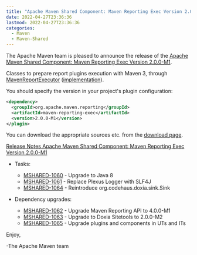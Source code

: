 ```yaml
---
title: "Apache Maven Shared Component: Maven Reporting Exec Version 2.0.0-M1"
date: 2022-04-27T23:36:36
lastmod: 2022-04-27T23:36:36
categories:
  - Maven
  - Maven-Shared
---
```

The Apache Maven team is pleased to announce the release of the 
[Apache Maven Shared Component: Maven Reporting Exec Version 2.0.0-M1](https://maven.apache.org/shared/maven-reporting-exec/).

Classes to prepare report plugins execution with Maven 3, through
[MavenReportExecutor](https://maven.apache.org/shared/maven-reporting-exec/apidocs/org/apache/maven/reporting/exec/MavenReportExecutor.html) ([implementation](https://maven.apache.org/shared/maven-reporting-exec/apidocs/org/apache/maven/reporting/exec/DefaultMavenReportExecutor.html)). 

You should specify the version in your project's plugin configuration:

``` xml 
<dependency>
  <groupId>org.apache.maven.reporting</groupId>
  <artifactId>maven-reporting-exec</artifactId>
  <version>2.0.0-M1</version>
</plugin>
```

You can download the appropriate sources etc. from the [download page](https://maven.apache.org/shared/maven-reporting-exec/download.cgi).

<!-- more -->
 
[Release Notes Apache Maven Shared Component: Maven Reporting Exec Version 2.0.0-M1](https://issues.apache.org/jira/secure/ReleaseNote.jspa?projectId=12317922&version=12348384 )

* Tasks:
 
  * [MSHARED-1060](https://issues.apache.org/jira/browse/MSHARED-1060) - Upgrade to Java 8
  * [MSHARED-1061](https://issues.apache.org/jira/browse/MSHARED-1061) - Replace Plexus Logger with SLF4J
  * [MSHARED-1064](https://issues.apache.org/jira/browse/MSHARED-1064) - Reintroduce org.codehaus.doxia.sink.Sink

* Dependency upgrades:
 
  * [MSHARED-1062](https://issues.apache.org/jira/browse/MSHARED-1062) - Upgrade Maven Reporting API to 4.0.0-M1
  * [MSHARED-1063](https://issues.apache.org/jira/browse/MSHARED-1063) - Upgrade to Doxia Sitetools to 2.0.0-M2
  * [MSHARED-1065](https://issues.apache.org/jira/browse/MSHARED-1065) - Upgrade plugins and components in UTs and ITs

Enjoy,
 
-The Apache Maven team
